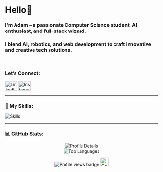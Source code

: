 <h1 align="left">Hello👋</h1>
<h3 align="left">I'm Adam – a passionate Computer Science student, AI enthusiast, and full-stack wizard.</h3>
<h3 align="left">I blend AI, robotics, and web development to craft innovative and creative tech solutions.</h3>
<br>

<h3 align="left">Let’s Connect:</h3>
<p align="left">
  <a href="https://linkedin.com/in/adam-ai" target="_blank">
    <img src="https://raw.githubusercontent.com/rahuldkjain/github-profile-readme-generator/master/src/images/icons/Social/linked-in-alt.svg" alt="LinkedIn" height="30" width="40" />
  </a>
  <a href="https://instagram.com/cocopaelle" target="_blank">
    <img src="https://raw.githubusercontent.com/rahuldkjain/github-profile-readme-generator/master/src/images/icons/Social/instagram.svg" alt="Instagram" height="30" width="40" />
  </a>
</p>

<hr>

<h3 align="left">🔧 My Skills:</h3>
<p align="left">
  <img src="https://go-skill-icons.vercel.app/api/icons?i=python,js,java,react,aws,pytorch,express,firebase,mongodb,mysql,nodejs,opencv,git,cpp,tensorflow,scikit-learn&theme=dark&perline=50" alt="Skills" />
</p>

<hr>

<h3 align="left">📊 GitHub Stats:</h3>
<div align="center">
  <!-- Profile Details -->
  <picture>
    <img alt="Profile Details" src="http://github-profile-summary-cards.vercel.app/api/cards/profile-details?username=adam-a-i&theme=dark">
  </picture>
  <br>

  <!-- Top Languages -->
  
<picture>
    <img alt="Top Languages" src="https://github-readme-stats.vercel.app/api/top-langs/?username=adam-a-i&layout=compact&theme=dark&utcOffset=8&cacheBuster=123456">
  </picture>
  <br>
  
  <!-- Profile Views -->
  <p align="center">
    <img src="https://komarev.com/ghpvc/?username=adam-a-i&label=Profile%20views&color=999999&style=flat" alt="Profile views badge" />
    <img src="https://i.giphy.com/media/v1.Y2lkPTc5MGI3NjExamZrcmUyN3NxNGd1Yjk3bWdzaGF1Zm5zMXVnem45ZHo2dnV5aGdvdiZlcD12MV9pbnRlcm5hbF9naWZfYnlfaWQmY3Q9Zw/z1HdiobjzYIrm/giphy.gif" width="27" alt="Cool GIF"/>
  </p>
</div>

